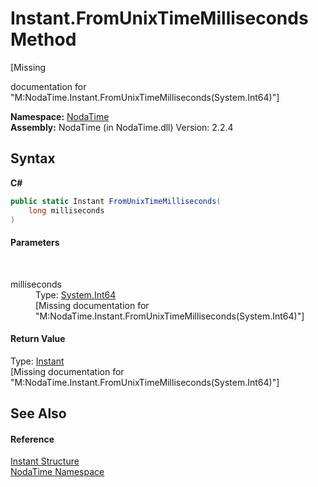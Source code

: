 # Instant.FromUnixTimeMilliseconds Method 
 

\[Missing <summary> documentation for "M:NodaTime.Instant.FromUnixTimeMilliseconds(System.Int64)"\]

**Namespace:**&nbsp;<a href="N_NodaTime">NodaTime</a><br />**Assembly:**&nbsp;NodaTime (in NodaTime.dll) Version: 2.2.4

## Syntax

**C#**<br />
``` C#
public static Instant FromUnixTimeMilliseconds(
	long milliseconds
)
```


#### Parameters
&nbsp;<dl><dt>milliseconds</dt><dd>Type: <a href="http://msdn2.microsoft.com/en-us/library/6yy583ek" target="_blank">System.Int64</a><br />\[Missing <param name="milliseconds"/> documentation for "M:NodaTime.Instant.FromUnixTimeMilliseconds(System.Int64)"\]</dd></dl>

#### Return Value
Type: <a href="T_NodaTime_Instant">Instant</a><br />\[Missing <returns> documentation for "M:NodaTime.Instant.FromUnixTimeMilliseconds(System.Int64)"\]

## See Also


#### Reference
<a href="T_NodaTime_Instant">Instant Structure</a><br /><a href="N_NodaTime">NodaTime Namespace</a><br />